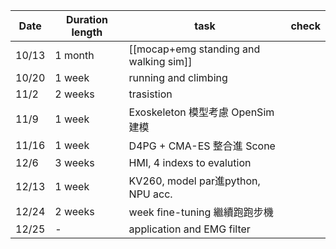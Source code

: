 
| Date  | Duration length | task                                   | check |
| ----- | --------------- | -------------------------------------- | ----- |
| 10/13 | 1 month         | [[mocap+emg standing and walking sim]] |       |
| 10/20 | 1 week          | running and climbing                   |       |
| 11/2  | 2 weeks         | trasistion                             |       |
| 11/9  | 1 week          | Exoskeleton 模型考慮 OpenSim 建模            |       |
| 11/16 | 1 week          | D4PG + CMA-ES 整合進 Scone                |       |
| 12/6  | 3 weeks         | HMI, 4 indexs to evalution             |       |
| 12/13 | 1 week          | KV260, model par進python, NPU acc.      |       |
| 12/24 | 2 weeks         | week fine-tuning 繼續跑跑步機                |       |
| 12/25 | -               | application and EMG filter             |       |

